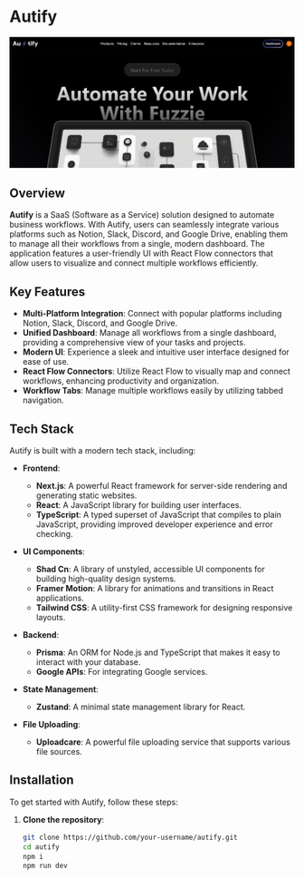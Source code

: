 # Autify

![Autify Logo or Screenshot](/public/mainautify.png) <!-- Add your project image link here -->

## Overview

**Autify** is a SaaS (Software as a Service) solution designed to automate business workflows. With Autify, users can seamlessly integrate various platforms such as Notion, Slack, Discord, and Google Drive, enabling them to manage all their workflows from a single, modern dashboard. The application features a user-friendly UI with React Flow connectors that allow users to visualize and connect multiple workflows efficiently.

## Key Features

- **Multi-Platform Integration**: Connect with popular platforms including Notion, Slack, Discord, and Google Drive.
- **Unified Dashboard**: Manage all workflows from a single dashboard, providing a comprehensive view of your tasks and projects.
- **Modern UI**: Experience a sleek and intuitive user interface designed for ease of use.
- **React Flow Connectors**: Utilize React Flow to visually map and connect workflows, enhancing productivity and organization.
- **Workflow Tabs**: Manage multiple workflows easily by utilizing tabbed navigation.

## Tech Stack

Autify is built with a modern tech stack, including:

- **Frontend**: 
  - **Next.js**: A powerful React framework for server-side rendering and generating static websites.
  - **React**: A JavaScript library for building user interfaces.
  - **TypeScript**: A typed superset of JavaScript that compiles to plain JavaScript, providing improved developer experience and error checking.

- **UI Components**:
  - **Shad Cn**: A library of unstyled, accessible UI components for building high-quality design systems.
  - **Framer Motion**: A library for animations and transitions in React applications.
  - **Tailwind CSS**: A utility-first CSS framework for designing responsive layouts.
  
- **Backend**:
  - **Prisma**: An ORM for Node.js and TypeScript that makes it easy to interact with your database.
  - **Google APIs**: For integrating Google services.

- **State Management**:
  - **Zustand**: A minimal state management library for React.

- **File Uploading**:
  - **Uploadcare**: A powerful file uploading service that supports various file sources.

## Installation

To get started with Autify, follow these steps:

1. **Clone the repository**:
   ```bash
   git clone https://github.com/your-username/autify.git
   cd autify
   npm i
   npm run dev
